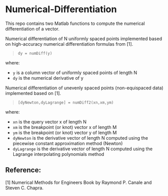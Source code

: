 # Numerical-Differentiation
This repo contains two Matlab functions to compute the numerical differentiation of a vector.

Numerical differentiation of N uniformly spaced points implemented based on high-accuracy numerical differentiation formulas from [1]. 
>  `dy = numDiff(y)`
> 
where:
- `y` is a column vector of uniformly spaced points of length N
- `dy` is the numerical derivative of y


Numerical differentiation of unevenly spaced points (non-equispaced data) implemented based on [1]. 
> `[dyNewton,dyLagrange] = numDiff2(xn,xm,ym)`
> 
where:
- `xn` is the query vector x of length N
- `xm` is the breakpoint (or knot) vector x of length M
- `ym` is the breakpoint (or knot) vector y of length M
- `dyNewton` is the derivative vector of length N computed using the piecewise constant approximation method (Newton) 
- `dyLagrange` is the derivative vector of length N computed using the Lagrange interpolating polynomials method

## Reference: 

[1] Numerical Methods for Engineers Book by Raymond P. Canale and Steven C. Chapra. 
